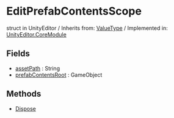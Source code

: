 # EditPrefabContentsScope
struct in UnityEditor
 / Inherits from: <a href="https://docs.unity3d.com/6000.0/Documentation/ScriptReference/ValueType.html">ValueType</a> / Implemented in: <a href="https://docs.unity3d.com/6000.0/Documentation/ScriptReference/UnityEditor.CoreModule.html">UnityEditor.CoreModule</a>
## Fields
- <a href="https://docs.unity3d.com/6000.0/Documentation/ScriptReference/EditPrefabContentsScope-assetPath.html">assetPath</a> : String
- <a href="https://docs.unity3d.com/6000.0/Documentation/ScriptReference/EditPrefabContentsScope-prefabContentsRoot.html">prefabContentsRoot</a> : GameObject
## Methods
- <a href="https://docs.unity3d.com/6000.0/Documentation/ScriptReference/EditPrefabContentsScope.Dispose.html">Dispose</a>
